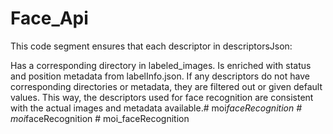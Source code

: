 # Face_Api

This code segment ensures that each descriptor in descriptorsJson:

Has a corresponding directory in labeled_images.
Is enriched with status and position metadata from labelInfo.json.
If any descriptors do not have corresponding directories or metadata, they are filtered out or given default values. This way, the descriptors used for face recognition are consistent with the actual images and metadata available.#   m o i _ f a c e R e c o g n i t i o n  
 #   m o i _ f a c e R e c o g n i t i o n  
 #   m o i _ f a c e R e c o g n i t i o n  
 